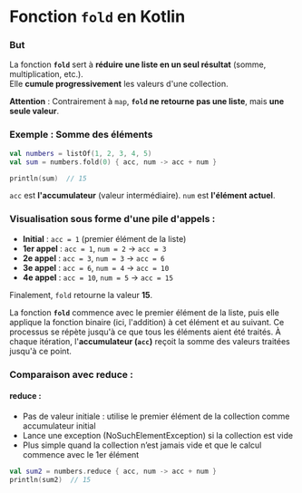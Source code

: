 # **Fonction `fold` en Kotlin**

### But

La fonction **`fold`** sert à **réduire une liste en un seul résultat** (somme, multiplication, etc.).  
Elle **cumule progressivement** les valeurs d'une collection.

**Attention** : Contrairement à `map`, **`fold` ne retourne pas une liste**, mais **une seule valeur**.

### Exemple : Somme des éléments

```kotlin
val numbers = listOf(1, 2, 3, 4, 5)
val sum = numbers.fold(0) { acc, num -> acc + num }

println(sum)  // 15
```

`acc` est **l'accumulateur** (valeur intermédiaire). 
`num` est **l'élément actuel**.

### **Visualisation sous forme d'une pile d'appels :**

- **Initial** : `acc = 1` (premier élément de la liste)
- **1er appel** : `acc = 1`, `num = 2` → `acc = 3`
- **2e appel** : `acc = 3`, `num = 3` → `acc = 6`
- **3e appel** : `acc = 6`, `num = 4` → `acc = 10`
- **4e appel** : `acc = 10`, `num = 5` → `acc = 15`

Finalement, `fold` retourne la valeur **15**.

La fonction **`fold`** commence avec le premier élément de la liste, puis elle applique la fonction binaire (ici, l'addition) à cet élément et au suivant. Ce processus se répète jusqu'à ce que tous les éléments aient été traités. À chaque itération, l'**accumulateur (`acc`)** reçoit la somme des valeurs traitées jusqu'à ce point.

### Comparaison avec reduce :

#### reduce :

- Pas de valeur initiale : utilise le premier élément de la collection comme accumulateur initial
- Lance une exception (NoSuchElementException) si la collection est vide
- Plus simple quand la collection n’est jamais vide et que le calcul commence avec le 1er élément

```kotlin
val sum2 = numbers.reduce { acc, num -> acc + num }
println(sum2)  // 15
```